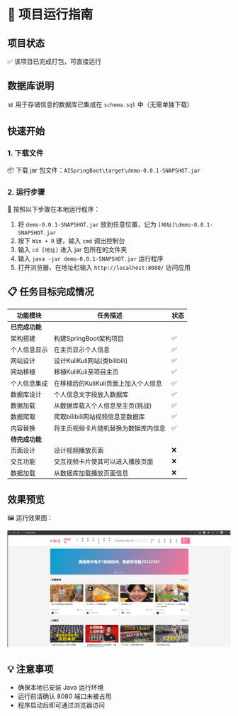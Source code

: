 # 🚀 项目运行指南

## 项目状态
✅ 该项目已完成打包，可直接运行

## 数据库说明
📊 用于存储信息的数据库已集成在 `schema.sql` 中（无需单独下载）

## 快速开始

### 1. 下载文件
📦 下载 jar 包文件：`AISpringBoot\target\demo-0.0.1-SNAPSHOT.jar`

### 2. 运行步骤
🔧 按照以下步骤在本地运行程序：

1. 将 `demo-0.0.1-SNAPSHOT.jar` 放到任意位置，记为 `[地址]\demo-0.0.1-SNAPSHOT.jar`
2. 按下 `Win + R` 键，输入 `cmd` 调出控制台
3. 输入 `cd [地址]` 进入 jar 包所在的文件夹
4. 输入 `java -jar demo-0.0.1-SNAPSHOT.jar` 运行程序
5. 打开浏览器，在地址栏输入 `http://localhost:8080/` 访问应用

## 📋 任务目标完成情况

| 功能模块 | 任务描述 | 状态 |
|---------|---------|------|
| **已完成功能** | | |
| 架构搭建 | 构建SpringBoot架构项目 | ✅ |
| 个人信息显示 | 在主页显示个人信息 | ✅ |
| 网站设计 | 设计KuliKuli网站(类bilibili) | ✅ |
| 网站移植 | 移植KuliKuli至项目主页 | ✅ |
| 个人信息集成 | 在移植后的KuliKuli页面上加入个人信息 | ✅ |
| 数据库设计 | 个人信息文字段放入数据库 | ✅ |
| 数据加载 | 从数据库载入个人信息至主页(挑战) | ✅ |
| 数据爬取 | 爬取bilibili网站视频信息至数据库 | ✅ |
| 内容替换 | 将主页视频卡片随机替换为数据库内信息 | ✅ |
| **待完成功能** | | |
| 页面设计 | 设计视频播放页面 | ❌ |
| 交互功能 | 交互视频卡片使其可以进入播放页面 | ❌ |
| 数据加载 | 从数据库加载播放页面信息 | ❌ |

## 效果预览
🖼️ 运行效果图：

![效果预览](./效果图.png)

## 💡 注意事项
- 确保本地已安装 Java 运行环境
- 运行前请确认 8080 端口未被占用
- 程序启动后即可通过浏览器访问